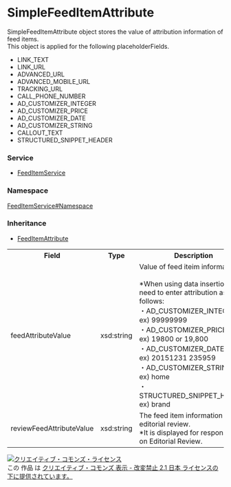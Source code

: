 # SimpleFeedItemAttribute
SimpleFeedItemAttribute object stores the value of attribution information of feed items.<br>
This object is applied for the following placeholderFields.<br>
+ LINK_TEXT
+ LINK_URL
+ ADVANCED_URL
+ ADVANCED_MOBILE_URL
+ TRACKING_URL
+ CALL_PHONE_NUMBER
+ AD_CUSTOMIZER_INTEGER
+ AD_CUSTOMIZER_PRICE
+ AD_CUSTOMIZER_DATE
+ AD_CUSTOMIZER_STRING
+ CALLOUT_TEXT
+ STRUCTURED_SNIPPET_HEADER

### Service
+ [FeedItemService](../../services/FeedItemService.md)

### Namespace
[FeedItemService#Namespace](../../services/FeedItemService.md#namespace)

### Inheritance
+ [FeedItemAttribute](FeedItemAttribute.md)

<table>
 <tr>
  <th>Field</th>
  <th>Type</th>
  <th>Description</th>
  <th>response</th>
  <th>get</th>
  <th>add</th>
  <th>set</th>
  <th>remove</th>
 </tr>
<tr>
<td>feedAttributeValue</td><td>xsd:string</td><td>Value of feed iteim information.<br><br>
*When using data insertion, you need to enter attribution as follows:<br>
・AD_CUSTOMIZER_INTEGER<br>
ex) 99999999<br>
・AD_CUSTOMIZER_PRICE<br>
ex) 19800 or 19,800<br>
・AD_CUSTOMIZER_DATE<br>
ex) 20151231 235959<br>
・AD_CUSTOMIZER_STRING<br>
ex) home<br>
・STRUCTURED_SNIPPET_HEADER<br>
ex) brand<br>
</td>
<td>yes</td><td>-</td><td>Requirement</td><td>Optional</td><td>Ignore</td>
</tr>
<tr><td>reviewFeedAttributeValue</td><td>xsd:string</td><td>The feed item information on editorial review.<br>*It is displayed for response only on Editorial Review.</td><td>yes</td><td>-</td><td>Ignore</td><td>Ignore</td><td>Ignore</td>
</tr>
</table>

<a rel="license" href="http://creativecommons.org/licenses/by-nd/2.1/jp/"><img alt="クリエイティブ・コモンズ・ライセンス" style="border-width:0" src="https://i.creativecommons.org/l/by-nd/2.1/jp/88x31.png" /></a><br />この 作品 は <a rel="license" href="http://creativecommons.org/licenses/by-nd/2.1/jp/">クリエイティブ・コモンズ 表示 - 改変禁止 2.1 日本 ライセンスの下に提供されています。</a>
